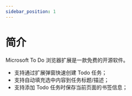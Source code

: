 ```yaml
---
sidebar_position: 1
---
```


# 简介

Microsoft To Do 浏览器扩展是一款免费的开源软件。

- 支持通过扩展弹窗快速创建 Todo 任务；
- 支持自动填充选中内容到任务标题/描述；
- 支持添加 Todo 任务时保存当前页面的书签信息；